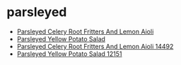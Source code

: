 # parsleyed

 * [Parsleyed Celery Root Fritters And Lemon Aioli](../../index/p/parsleyed-celery-root-fritters-and-lemon-aioli-14492.json)
 * [Parsleyed Yellow Potato Salad](../../index/p/parsleyed-yellow-potato-salad-12151.json)
 * [Parsleyed Celery Root Fritters And Lemon Aioli 14492](../../index/p/parsleyed-celery-root-fritters-and-lemon-aioli-14492.json)
 * [Parsleyed Yellow Potato Salad 12151](../../index/p/parsleyed-yellow-potato-salad-12151.json)
